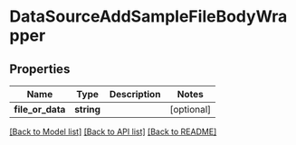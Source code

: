 # DataSourceAddSampleFileBodyWrapper

## Properties
Name | Type | Description | Notes
------------ | ------------- | ------------- | -------------
**file_or_data** | **string** |  | [optional] 

[[Back to Model list]](../README.md#documentation-for-models) [[Back to API list]](../README.md#documentation-for-api-endpoints) [[Back to README]](../README.md)


